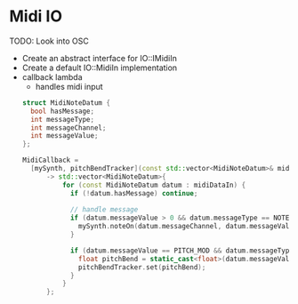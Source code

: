 # Midi IO

TODO: Look into OSC

- Create an abstract interface for IO::IMidiIn
- Create a default IO::MidiIn implementation
- callback lambda
  - handles midi input
  ``` c++
  struct MidiNoteDatum {
    bool hasMessage;
    int messageType;
    int messageChannel;
    int messageValue;
  };

  MidiCallback = 
    [mySynth, pitchBendTracker](const std::vector<MidiNoteDatum>& midiDataIn)
        -> std::vector<MidiNoteDatum>{
            for (const MidiNoteDatum datum : midiDataIn) {
              if (!datum.hasMessage) continue;
              
              // handle message
              if (datum.messageValue > 0 && datum.messageType == NOTE) {
                mySynth.noteOn(datum.messageChannel, datum.messageValue);
              }

              if (datum.messageValue == PITCH_MOD && datum.messageType == CC) {
                float pitchBend = static_cast<float>(datum.messageValue) / 127.f;
                pitchBendTracker.set(pitchBend);
              }
            }
        };


  ```


